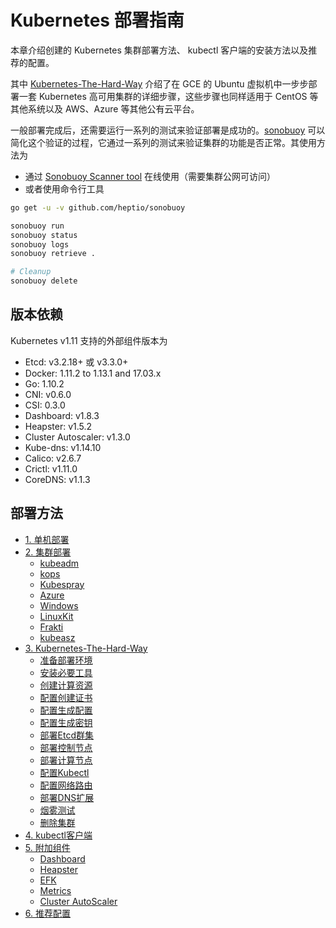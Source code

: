 # Kubernetes 部署指南

本章介绍创建的 Kubernetes 集群部署方法、 kubectl 客户端的安装方法以及推荐的配置。

其中 [Kubernetes-The-Hard-Way](kubernetes-the-hard-way/index.md) 介绍了在 GCE 的 Ubuntu 虚拟机中一步步部署一套 Kubernetes 高可用集群的详细步骤，这些步骤也同样适用于 CentOS 等其他系统以及 AWS、Azure 等其他公有云平台。

一般部署完成后，还需要运行一系列的测试来验证部署是成功的。[sonobuoy](https://github.com/heptio/sonobuoy) 可以简化这个验证的过程，它通过一系列的测试来验证集群的功能是否正常。其使用方法为

- 通过 [Sonobuoy Scanner tool](https://scanner.heptio.com/) 在线使用（需要集群公网可访问）
- 或者使用命令行工具

```sh
go get -u -v github.com/heptio/sonobuoy

sonobuoy run
sonobuoy status
sonobuoy logs
sonobuoy retrieve .

# Cleanup
sonobuoy delete
```

## 版本依赖

Kubernetes v1.11 支持的外部组件版本为

- Etcd: v3.2.18+ 或 v3.3.0+
- Docker: 1.11.2 to 1.13.1 and 17.03.x
- Go: 1.10.2
- CNI: v0.6.0
- CSI: 0.3.0
- Dashboard: v1.8.3
- Heapster: v1.5.2
- Cluster Autoscaler: v1.3.0
- Kube-dns: v1.14.10
- Calico: v2.6.7
- Crictl: v1.11.0
- CoreDNS: v1.1.3

## 部署方法

- [1. 单机部署](single.md)
- [2. 集群部署](cluster.md)
  - [kubeadm](kubeadm.md)
  - [kops](kops.md)
  - [Kubespray](kubespray.md)
  - [Azure](azure.md)
  - [Windows](windows.md)
  - [LinuxKit](k8s-linuxkit.md)
  - [Frakti](frakti/index.md)
  - [kubeasz](https://github.com/gjmzj/kubeasz)
- [3. Kubernetes-The-Hard-Way](kubernetes-the-hard-way/index.md)
  - [准备部署环境](kubernetes-the-hard-way/01-prerequisites.md)
  - [安装必要工具](kubernetes-the-hard-way/02-client-tools.md)
  - [创建计算资源](kubernetes-the-hard-way/03-compute-resources.md)
  - [配置创建证书](kubernetes-the-hard-way/04-certificate-authority.md)
  - [配置生成配置](kubernetes-the-hard-way/05-kubernetes-configuration-files.md)
  - [配置生成密钥](kubernetes-the-hard-way/06-data-encryption-keys.md)
  - [部署Etcd群集](kubernetes-the-hard-way/07-bootstrapping-etcd.md)
  - [部署控制节点](kubernetes-the-hard-way/08-bootstrapping-kubernetes-controllers.md)
  - [部署计算节点](kubernetes-the-hard-way/09-bootstrapping-kubernetes-workers.md)
  - [配置Kubectl](kubernetes-the-hard-way/10-configuring-kubectl.md)
  - [配置网络路由](kubernetes-the-hard-way/11-pod-network-routes.md)
  - [部署DNS扩展](kubernetes-the-hard-way/12-dns-addon.md)
  - [烟雾测试](kubernetes-the-hard-way/13-smoke-test.md)
  - [删除集群](kubernetes-the-hard-way/14-cleanup.md)
- [4. kubectl客户端](kubectl.md)
- [5. 附加组件](../addons/index.md)
  - [Dashboard](../addons/dashboard.md)
  - [Heapster](../addons/heapster.md)
  - [EFK](../addons/efk.md)
  - [Metrics](../addons/metrics.md)
  - [Cluster AutoScaler](../addons/cluster-autoscaler.md)
- [6. 推荐配置](kubernetes-configuration-best-practice.md)
